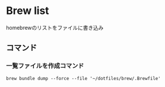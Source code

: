 # Brew list

homebrewのリストをファイルに書き込み

## コマンド

### 一覧ファイルを作成コマンド

```shell
brew bundle dump --force --file '~/dotfiles/brew/.Brewfile'
```


